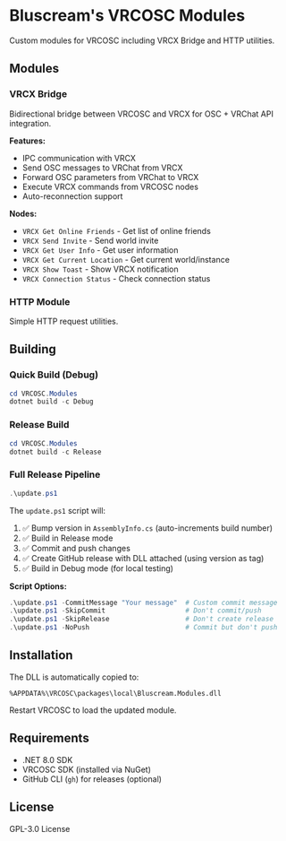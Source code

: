 # Bluscream's VRCOSC Modules

Custom modules for VRCOSC including VRCX Bridge and HTTP utilities.

## Modules

### VRCX Bridge

Bidirectional bridge between VRCOSC and VRCX for OSC + VRChat API integration.

**Features:**

- IPC communication with VRCX
- Send OSC messages to VRChat from VRCX
- Forward OSC parameters from VRChat to VRCX
- Execute VRCX commands from VRCOSC nodes
- Auto-reconnection support

**Nodes:**

- `VRCX Get Online Friends` - Get list of online friends
- `VRCX Send Invite` - Send world invite
- `VRCX Get User Info` - Get user information
- `VRCX Get Current Location` - Get current world/instance
- `VRCX Show Toast` - Show VRCX notification
- `VRCX Connection Status` - Check connection status

### HTTP Module

Simple HTTP request utilities.

## Building

### Quick Build (Debug)

```powershell
cd VRCOSC.Modules
dotnet build -c Debug
```

### Release Build

```powershell
cd VRCOSC.Modules
dotnet build -c Release
```

### Full Release Pipeline

```powershell
.\update.ps1
```

The `update.ps1` script will:

1. ✅ Bump version in `AssemblyInfo.cs` (auto-increments build number)
2. ✅ Build in Release mode
3. ✅ Commit and push changes
4. ✅ Create GitHub release with DLL attached (using version as tag)
5. ✅ Build in Debug mode (for local testing)

**Script Options:**

```powershell
.\update.ps1 -CommitMessage "Your message"  # Custom commit message
.\update.ps1 -SkipCommit                    # Don't commit/push
.\update.ps1 -SkipRelease                   # Don't create release
.\update.ps1 -NoPush                        # Commit but don't push
```

## Installation

The DLL is automatically copied to:

```
%APPDATA%\VRCOSC\packages\local\Bluscream.Modules.dll
```

Restart VRCOSC to load the updated module.

## Requirements

- .NET 8.0 SDK
- VRCOSC SDK (installed via NuGet)
- GitHub CLI (`gh`) for releases (optional)

## License

GPL-3.0 License
